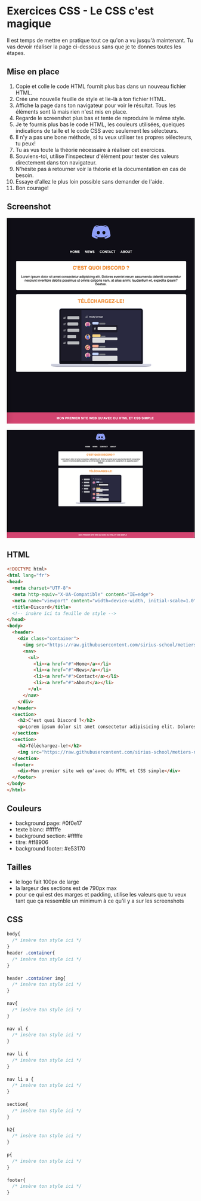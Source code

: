 # Exercices CSS - Le CSS c'est magique

Il est temps de mettre en pratique tout ce qu'on a vu jusqu'à maintenant. Tu vas devoir réaliser la page ci-dessous sans que je te donnes toutes les étapes.

## Mise en place

1. Copie et colle le code HTML fournit plus bas dans un nouveau fichier HTML.
2. Crée une nouvelle feuille de style et lie-là à ton fichier HTML.
3. Affiche la page dans ton navigateur pour voir le résultat. Tous les éléments sont là mais rien n'est mis en place.
4. Regarde le screenshot plus bas et tente de reproduire le même style.
5. Je te fournis plus bas le code HTML, les couleurs utilisées, quelques indications de taille et le code CSS avec seulement les sélecteurs.
6. Il n'y a pas une bone méthode, si tu veux utiliser tes propres sélecteurs, tu peux!
7. Tu as vus toute la théorie nécessaire à réaliser cet exercices.
8. Souviens-toi, utilise l'inspecteur d'élément pour tester des valeurs directement dans ton navigateur.
9. N'hésite pas à retourner voir la théorie et la documentation en cas de besoin.
10. Essaye d'allez le plus loin possible sans demander de l'aide.
11. Bon courage!

## Screenshot

![exo-css](./img/11/ex-css.png)

![exo-css](./img/11/ex-css-2.png)

## HTML

```html
<!DOCTYPE html>
<html lang="fr">
<head>
  <meta charset="UTF-8">
  <meta http-equiv="X-UA-Compatible" content="IE=edge">
  <meta name="viewport" content="width=device-width, initial-scale=1.0">
  <title>Discord</title>
  <!-- insère ici ta feuille de style -->
</head>
<body>
  <header>
    <div class="container">
      <img src="https://raw.githubusercontent.com/sirius-school/metiers-numeriques/main/1-html-css-debutant/files/logo-discord.png" alt="logo-discord">
      <nav>
        <ul>
          <li><a href="#">Home</a></li>
          <li><a href="#">News</a></li>
          <li><a href="#">Contact</a></li>
          <li><a href="#">About</a></li>
        </ul>
      </nav>
    </div>
  </header>
  <section>
    <h2>C'est quoi Discord ?</h2>
    <p>Lorem ipsum dolor sit amet consectetur adipisicing elit. Dolores eveniet rerum assumenda deleniti consectetur nesciunt inventore debitis possimus ut omnis corporis nam, at alias animi, laudantium et, expedita ipsam? Beatae.</p>
  </section>
  <section>
    <h2>Téléchargez-le!</h2>
    <img src="https://raw.githubusercontent.com/sirius-school/metiers-numeriques/bf999ca2dfa3534761d29d39e7c53f3be6521596/1-html-css-debutant/files/illu-discord.svg" alt="">
  </section>
  <footer>
    <div>Mon premier site web qu'avec du HTML et CSS simple</div>
  </footer>
</body>
</html>
```

## Couleurs

- background page: #0f0e17
- texte blanc: #fffffe
- background section: #fffffe
- titre: #ff8906
- background footer: #e53170

## Tailles

- le logo fait 100px de large
- la largeur des sections est de 790px max
- pour ce qui est des marges et padding, utilise les valeurs que tu veux tant que ça ressemble un minimum à ce qu'il y a sur les screenshots

## CSS

```css
body{
  /* insère ton style ici */
}
header .container{
  /* insère ton style ici */
}

header .container img{
  /* insère ton style ici */
}

nav{
  /* insère ton style ici */
}

nav ul {
  /* insère ton style ici */
}

nav li {
  /* insère ton style ici */
}

nav li a {
  /* insère ton style ici */
}

section{
  /* insère ton style ici */
}

h2{
  /* insère ton style ici */
}

p{
  /* insère ton style ici */
}

footer{
  /* insère ton style ici */
}
```
